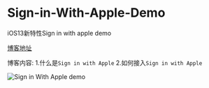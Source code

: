 # Sign-in-With-Apple-Demo
iOS13新特性Sign in with apple demo

[博客地址](http://jerryliurui.github.io/ios%20programming/iOS13-Sign-With-Apple新特性适配)

博客内容:
1.什么是`Sign in with Apple`
2.如何接入`Sign in with Apple`


![Sign in With Apple demo](https://github.com/jerryliurui/Sign-in-With-Apple-Demo/blob/master/Simulator%20Screen%20Shot%20-%20iPhone%20Xs%20Max%20-%202019-07-06%20at%2020.59.47.png)
